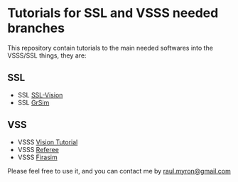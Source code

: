 # Tutorials for SSL and VSSS needed branches

This repository contain tutorials to the main needed softwares into the VSSS/SSL things, they are:

## SSL
* SSL [SSL-Vision](tutorialsslvision.md)
* SSL [GrSim](GrSim.md)

## VSS
* VSSS [Vision Tutorial](tutorialvision.md)
* VSSS [Referee](tutorialreferee.md)
* VSSS [Firasim](tutorialfirasim.md)

Please feel free to use it, and you can contact me by raul.myron@gmail.com

